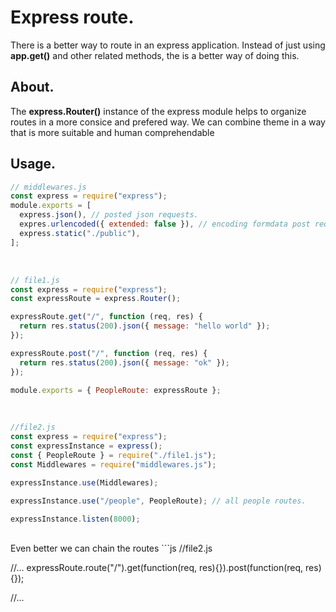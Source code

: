 # Express route.

There is a better way to route in an express application. Instead of just using **app.get()** and
other related methods, the is a better way of doing this.

## About.

The **express.Router()** instance of the express module helps to organize routes in a more
consice and prefered way. We can combine theme in a way that is more suitable and human comprehendable

## Usage.

```js
// middlewares.js
const express = require("express");
module.exports = [
  express.json(), // posted json requests.
  expres.urlencoded({ extended: false }), // encoding formdata post request.
  express.static("./public"),
];
```

<br/>

```js
// file1.js
const express = require("express");
const expressRoute = express.Router();

expressRoute.get("/", function (req, res) {
  return res.status(200).json({ message: "hello world" });
});

expressRoute.post("/", function (req, res) {
  return res.status(200).json({ message: "ok" });
});

module.exports = { PeopleRoute: expressRoute };
```

<br/>

```js
//file2.js
const express = require("express");
const expressInstance = express();
const { PeopleRoute } = require("./file1.js");
const Middlewares = require("middlewares.js");

expressInstance.use(Middlewares);

expressInstance.use("/people", PeopleRoute); // all people routes.

expressInstance.listen(8000);
```

<br/>
Even better we can chain the routes
```js
//file2.js

//...
expressRoute.route("/").get(function(req, res){}).post(function(req, res){});

//...
```
